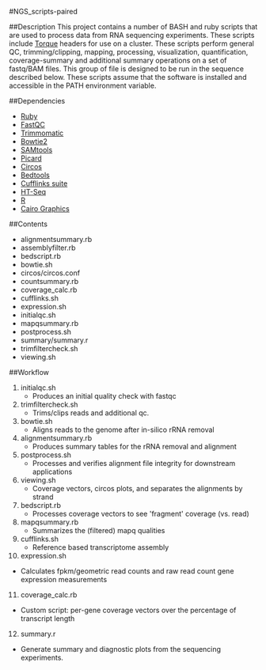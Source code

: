 #NGS_scripts-paired

##Description
This project contains a number of BASH and ruby scripts that are used to process data
from RNA sequencing experiments. These scripts include [Torque](http://www.adaptivecomputing.com/products/open-source/torque) headers for use on a cluster.
These scripts perform general QC, trimming/clipping, mapping, processing, visualization, quantification, coverage-summary
and additional summary operations on a set of fastq/BAM files. This group of file is designed
to be run in the sequence described below. These scripts assume that the software is installed
and accessible in the PATH environment variable.  

##Dependencies
* [Ruby](https://www.ruby-lang.org/en/)
* [FastQC](http://www.bioinformatics.babraham.ac.uk/projects/fastqc/)
* [Trimmomatic](http://www.usadellab.org/cms/?page=trimmomatic)
* [Bowtie2](http://bowtie-bio.sourceforge.net/bowtie2/index.shtml)
* [SAMtools](http://samtools.sourceforge.net/)
* [Picard](http://picard.sourceforge.net/)
* [Circos](http://circos.ca/)
* [Bedtools](http://bedtools.readthedocs.org/en/latest/)
* [Cufflinks suite](http://cufflinks.cbcb.umd.edu/)
* [HT-Seq](http://www-huber.embl.de/users/anders/HTSeq/doc/count.html)
* [R](http://www.r-project.org/)
* [Cairo Graphics](http://cran.r-project.org/web/packages/cairoDevice/)



##Contents
* alignmentsummary.rb
* assemblyfilter.rb
* bedscript.rb
* bowtie.sh
* circos/circos.conf
* countsummary.rb
* coverage_calc.rb
* cufflinks.sh
* expression.sh
* initialqc.sh
* mapqsummary.rb
* postprocess.sh
* summary/summary.r
* trimfiltercheck.sh
* viewing.sh



##Workflow
1. initialqc.sh
   * Produces an initial quality check with fastqc
2. trimfiltercheck.sh
   * Trims/clips reads and additional qc.
3. bowtie.sh
   * Aligns reads to the genome after in-silico rRNA removal
4. alignmentsummary.rb
   * Produces summary tables for the rRNA removal and alignment
5. postprocess.sh
   * Processes and verifies alignment file integrity for downstream applications
6. viewing.sh
   * Coverage vectors, circos plots, and separates the alignments by strand
7. bedscript.rb
   * Processes coverage vectors to see 'fragment' coverage (vs. read)
8. mapqsummary.rb
   * Summarizes the (filtered) mapq qualities
9. cufflinks.sh
   * Reference based transcriptome assembly
10. expression.sh
   * Calculates fpkm/geometric read counts and raw read count gene expression measurements
11. coverage_calc.rb
   * Custom script: per-gene coverage vectors over the percentage of transcript length
12. summary.r
   * Generate summary and diagnostic plots from the sequencing experiments.



